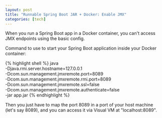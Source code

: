 ```yaml
---
layout: post
title: "Runnable Spring Boot JAR + Docker: Enable JMX"
categories: [tech]
---
```

When you run a Spring Boot app in a Docker container, you can't access JMX endpoints using the basic config.

<!--more-->

Command to use to start your Spring Boot application inside your Docker container:

{% highlight shell %}
java \
-Djava.rmi.server.hostname=127.0.0.1 \
-Dcom.sun.management.jmxremote.port=8089 \
-Dcom.sun.management.jmxremote.rmi.port=8089 \
-Dcom.sun.management.jmxremote.ssl=false \
-Dcom.sun.management.jmxremote.authenticate=false \
-jar app.jar
{% endhighlight %}

Then you just have to map the port 8089 in a port of your host machine (let's say 8089), and you can access it via Visual VM at "localhost:8089".

